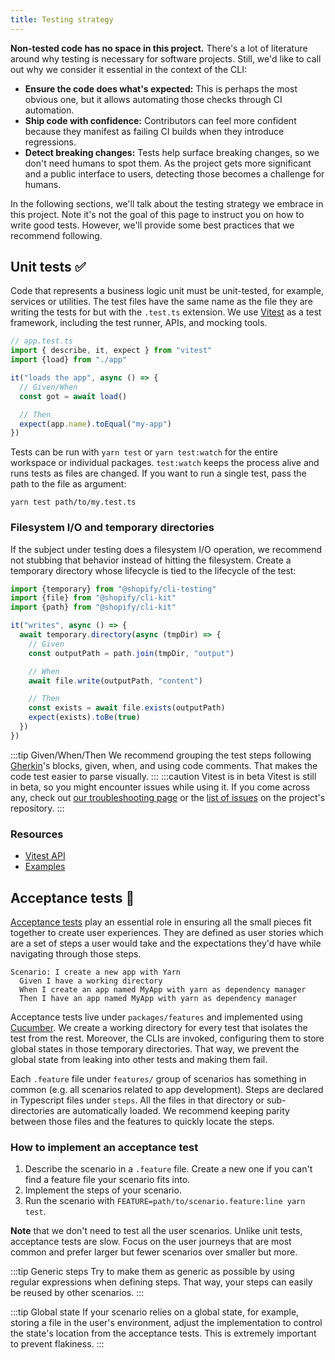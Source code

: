 ```yaml
---
title: Testing strategy
---
```


**Non-tested code has no space in this project.**
There's a lot of literature around why testing is necessary for software projects.
Still, we'd like to call out why we consider it essential in the context of the CLI:

- **Ensure the code does what's expected:** This is perhaps the most obvious one, but it allows automating those checks through CI automation.
- **Ship code with confidence:** Contributors can feel more confident because they manifest as failing CI builds when they introduce regressions.
- **Detect breaking changes:** Tests help surface breaking changes, so we don't need humans to spot them. As the project gets more significant and a public interface to users, detecting those becomes a challenge for humans.

In the following sections, we'll talk about the testing strategy we embrace in this project. Note it's not the goal of this page to instruct you on how to write good tests. However, we'll provide some best practices that we recommend following.

## Unit tests ✅

Code that represents a business logic unit must be unit-tested, for example, services or utilities.
The test files have the same name as the file they are writing the tests for but with the `.test.ts` extension.
We use [Vitest](https://vitest.dev/) as a test framework, including the test runner, APIs, and mocking tools.

```ts
// app.test.ts
import { describe, it, expect } from "vitest"
import {load} from "./app"

it("loads the app", async () => {
  // Given/When
  const got = await load()

  // Then
  expect(app.name).toEqual("my-app")
})
```

Tests can be run with `yarn test` or `yarn test:watch` for the entire workspace or individual packages. `test:watch` keeps the process alive and runs tests as files are changed. If you want to run a single test, pass the path to the file as argument:

```
yarn test path/to/my.test.ts
```

### Filesystem I/O and temporary directories
If the subject under testing does a filesystem I/O operation, we recommend not stubbing that behavior instead of hitting the filesystem. Create a temporary directory whose lifecycle is tied to the lifecycle of the test:

```ts
import {temporary} from "@shopify/cli-testing"
import {file} from "@shopify/cli-kit"
import {path} from "@shopify/cli-kit"

it("writes", async () => {
  await temporary.directory(async (tmpDir) => {
    // Given
    const outputPath = path.join(tmpDir, "output")

    // When
    await file.write(outputPath, "content")

    // Then
    const exists = await file.exists(outputPath)
    expect(exists).toBe(true)
  })
})
```

:::tip Given/When/Then
We recommend grouping the test steps following [Gherkin](https://cucumber.io/docs/gherkin/reference/)'s blocks, given, when, and using code comments. That makes the code test easier to parse visually.
:::
:::caution Vitest is in beta
Vitest is still in beta, so you might encounter issues while using it. If you come across any, check out [our troubleshooting page](/contributors/troubleshooting) or the [list of issues](https://github.com/vitest-dev/vitest/issues) on the project's repository.
:::

### Resources
- [Vitest API](https://vitest.dev/api/)
- [Examples](https://vitest.dev/guide/#examples)

## Acceptance tests 🥒

[Acceptance tests](https://en.wikipedia.org/wiki/Acceptance_testing) play an essential role in ensuring all the small pieces fit together to create user experiences.
They are defined as user stories which are a set of steps a user would take and the expectations they'd have while navigating through those steps.

```feature
Scenario: I create a new app with Yarn
  Given I have a working directory
  When I create an app named MyApp with yarn as dependency manager
  Then I have an app named MyApp with yarn as dependency manager
```
Acceptance tests live under `packages/features` and implemented using [Cucumber](https://cucumber.io/). We create a working directory for every test that isolates the test from the rest. Moreover, the CLIs are invoked, configuring them to store global states in those temporary directories. That way, we prevent the global state from leaking into other tests and making them fail.

Each `.feature` file under `features/` group of scenarios has something in common (e.g. all scenarios related to app development). Steps are declared in Typescript files under `steps`. All the files in that directory or sub-directories are automatically loaded. We recommend keeping parity between those files and the features to quickly locate the steps.

### How to implement an acceptance test

1. Describe the scenario in a `.feature` file. Create a new one if you can't find a feature file your scenario fits into.
2. Implement the steps of your scenario.
3. Run the scenario with `FEATURE=path/to/scenario.feature:line yarn test`.

**Note** that we don't need to test all the user scenarios. Unlike unit tests, acceptance tests are slow. Focus on the user journeys that are most common and prefer larger but fewer scenarios over smaller but more.

:::tip Generic steps
Try to make them as generic as possible by using regular expressions when defining steps. That way, your steps can easily be reused by other scenarios.
:::

:::tip Global state
If your scenario relies on a global state, for example, storing a file in the user's environment, adjust the implementation to control the state's location from the acceptance tests. This is extremely important to prevent flakiness.
:::


